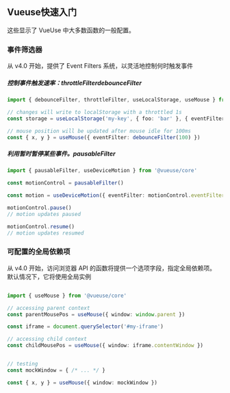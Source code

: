 ## Vueuse快速入门

这些显示了 VueUse 中大多数函数的一般配置。

### 事件筛选器

从 v4.0 开始，提供了 Event Filters 系统，以灵活地控制何时触发事件

##### 控制事件触发速率：throttleFilterdebounceFilter

```TypeScript
import { debounceFilter, throttleFilter, useLocalStorage, useMouse } from '@vueuse/core'

// changes will write to localStorage with a throttled 1s
const storage = useLocalStorage('my-key', { foo: 'bar' }, { eventFilter: throttleFilter(1000) })

// mouse position will be updated after mouse idle for 100ms
const { x, y } = useMouse({ eventFilter: debounceFilter(100) })
```

##### 利用暂时暂停某些事件。pausableFilter

```TypeScript
import { pausableFilter, useDeviceMotion } from '@vueuse/core'

const motionControl = pausableFilter()

const motion = useDeviceMotion({ eventFilter: motionControl.eventFilter })

motionControl.pause()
// motion updates paused

motionControl.resume()
// motion updates resumed
```

### 可配置的全局依赖项

从 v4.0 开始，访问浏览器 API 的函数将提供一个选项字段，指定全局依赖项。
默认情况下，它将使用全局实例

```TypeScript

import { useMouse } from '@vueuse/core'

// accessing parent context
const parentMousePos = useMouse({ window: window.parent })

const iframe = document.querySelector('#my-iframe')

// accessing child context
const childMousePos = useMouse({ window: iframe.contentWindow })


// testing
const mockWindow = { /* ... */ }

const { x, y } = useMouse({ window: mockWindow })
```
